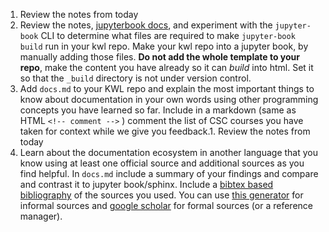 1. Review the notes from today
1. Review the notes, [jupyterbook docs](https://jupyterbook.org/en/stable/intro.html), and experiment with the `jupyter-book` CLI to determine what files are required to make `jupyter-book build` run in your kwl repo. Make your kwl repo into a jupyter book, by manually adding those files. **Do not add the whole template to your repo**, make the content you have already so it can *build* into html. Set it so that the `_build` directory is not under version control. 
2. Add `docs.md` to your KWL repo and explain the most important things to know about documentation in your own words using other programming concepts you have learned so far.  Include in a markdown (same as HTML `<!-- comment -->` ) comment the list of CSC courses you have taken for context while we give you feedback.1. Review the notes from today
2. Learn about the documentation ecosystem in another language that you know using at least one official source and additional sources as you find helpful. In `docs.md` include a summary of your findings and compare and contrast it to jupyter book/sphinx.  Include a [bibtex based bibliography](https://jupyterbook.org/en/stable/content/citations.html) of the sources you used. You can use [this generator](https://url-to-bibtex.vercel.app/) for informal sources and [google scholar](https://digitalmeasures.oregonstate.edu/training/export-bibtex-google-scholar) for formal sources (or a reference manager).
